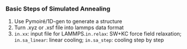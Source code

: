 ### Basic Steps of Simulated Annealing
1. Use Pymoiré/1D-gen to generate a structure
2. Turn .xyz or .xsf file into lammps data format
3. `in.xx`: input file for LAMMPS.`in.relax`: SW+KC force field relaxation; `in.sa_linear`: linear cooling; `in.sa_step`: cooling step by step
